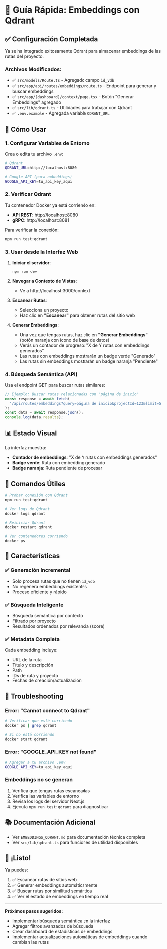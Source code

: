 # 🚀 Guía Rápida: Embeddings con Qdrant

## ✅ Configuración Completada

Ya se ha integrado exitosamente Qdrant para almacenar embeddings de las rutas del proyecto.

### Archivos Modificados:
- ✅ `src/models/Route.ts` - Agregado campo `id_vdb`
- ✅ `src/app/api/routes/embeddings/route.ts` - Endpoint para generar y buscar embeddings
- ✅ `src/app/(dashboard)/context/page.tsx` - Botón "Generar Embeddings" agregado
- ✅ `src/lib/qdrant.ts` - Utilidades para trabajar con Qdrant
- ✅ `.env.example` - Agregada variable `QDRANT_URL`

## 🎯 Cómo Usar

### 1. Configurar Variables de Entorno

Crea o edita tu archivo `.env`:

```bash
# Qdrant
QDRANT_URL=http://localhost:8080

# Google API (para embeddings)
GOOGLE_API_KEY=tu_api_key_aqui
```

### 2. Verificar Qdrant

Tu contenedor Docker ya está corriendo en:
- **API REST**: http://localhost:8080
- **gRPC**: http://localhost:8081

Para verificar la conexión:

```bash
npm run test:qdrant
```

### 3. Usar desde la Interfaz Web

1. **Iniciar el servidor**:
   ```bash
   npm run dev
   ```

2. **Navegar a Contexto de Vistas**:
   - Ve a http://localhost:3000/context

3. **Escanear Rutas**:
   - Selecciona un proyecto
   - Haz clic en **"Escanear"** para obtener rutas del sitio web

4. **Generar Embeddings**:
   - Una vez que tengas rutas, haz clic en **"Generar Embeddings"** (botón naranja con ícono de base de datos)
   - Verás un contador de progreso: "X de Y rutas con embeddings generados"
   - Las rutas con embeddings mostrarán un badge verde "Generado"
   - Las rutas sin embeddings mostrarán un badge naranja "Pendiente"

### 4. Búsqueda Semántica (API)

Usa el endpoint GET para buscar rutas similares:

```javascript
// Ejemplo: Buscar rutas relacionadas con "página de inicio"
const response = await fetch(
  '/api/routes/embeddings?query=página de inicio&projectId=123&limit=5'
);
const data = await response.json();
console.log(data.results);
```

## 📊 Estado Visual

La interfaz muestra:
- **Contador de embeddings**: "X de Y rutas con embeddings generados"
- **Badge verde**: Ruta con embedding generado
- **Badge naranja**: Ruta pendiente de procesar

## 🔧 Comandos Útiles

```bash
# Probar conexión con Qdrant
npm run test:qdrant

# Ver logs de Qdrant
docker logs qdrant

# Reiniciar Qdrant
docker restart qdrant

# Ver contenedores corriendo
docker ps
```

## 🎨 Características

### ✅ Generación Incremental
- Solo procesa rutas que no tienen `id_vdb`
- No regenera embeddings existentes
- Proceso eficiente y rápido

### ✅ Búsqueda Inteligente
- Búsqueda semántica por contexto
- Filtrado por proyecto
- Resultados ordenados por relevancia (score)

### ✅ Metadata Completa
Cada embedding incluye:
- URL de la ruta
- Título y descripción
- Path
- IDs de ruta y proyecto
- Fechas de creación/actualización

## 🐛 Troubleshooting

### Error: "Cannot connect to Qdrant"
```bash
# Verificar que esté corriendo
docker ps | grep qdrant

# Si no está corriendo
docker start qdrant
```

### Error: "GOOGLE_API_KEY not found"
```bash
# Agregar a tu archivo .env
GOOGLE_API_KEY=tu_api_key_aqui
```

### Embeddings no se generan
1. Verifica que tengas rutas escaneadas
2. Verifica las variables de entorno
3. Revisa los logs del servidor Next.js
4. Ejecuta `npm run test:qdrant` para diagnosticar

## 📚 Documentación Adicional

- Ver `EMBEDDINGS_QDRANT.md` para documentación técnica completa
- Ver `src/lib/qdrant.ts` para funciones de utilidad disponibles

## 🎉 ¡Listo!

Ya puedes:
1. ✅ Escanear rutas de sitios web
2. ✅ Generar embeddings automáticamente
3. ✅ Buscar rutas por similitud semántica
4. ✅ Ver el estado de embeddings en tiempo real

---

**Próximos pasos sugeridos:**
- Implementar búsqueda semántica en la interfaz
- Agregar filtros avanzados de búsqueda
- Crear dashboard de estadísticas de embeddings
- Implementar actualizaciones automáticas de embeddings cuando cambian las rutas

